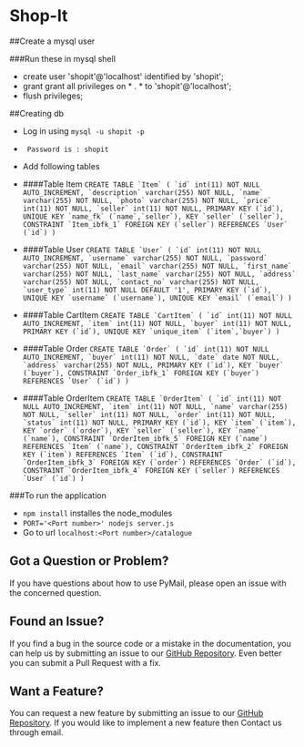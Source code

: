# Shop-It

##Create a mysql user

###Run these in mysql shell
* create user 'shopit'@'localhost' identified by 'shopit';
* grant grant all privileges on * . * to 'shopit'@'localhost';
* flush privileges;

##Creating db
* Log in using ``mysql -u shopit -p``
* `` Password is : shopit``
* Add following tables

* ####Table Item
``CREATE TABLE `Item` (
  `id` int(11) NOT NULL AUTO_INCREMENT,
  `description` varchar(255) NOT NULL,
  `name` varchar(255) NOT NULL,
  `photo` varchar(255) NOT NULL,
  `price` int(11) NOT NULL,
  `seller` int(11) NOT NULL,
  PRIMARY KEY (`id`),
  UNIQUE KEY `name_fk` (`name`,`seller`),
  KEY `seller` (`seller`),
  CONSTRAINT `Item_ibfk_1` FOREIGN KEY (`seller`) REFERENCES `User` (`id`)
)``

* ####Table User
``CREATE TABLE `User` (
  `id` int(11) NOT NULL AUTO_INCREMENT,
  `username` varchar(255) NOT NULL,
  `password` varchar(255) NOT NULL,
  `email` varchar(255) NOT NULL,
  `first_name` varchar(255) NOT NULL,
  `last_name` varchar(255) NOT NULL,
  `address` varchar(255) NOT NULL,
  `contact_no` varchar(255) NOT NULL,
  `user_type` int(11) NOT NULL DEFAULT '1',
  PRIMARY KEY (`id`),
  UNIQUE KEY `username` (`username`),
  UNIQUE KEY `email` (`email`)
)``

* ####Table CartItem
``CREATE TABLE `CartItem` (
  `id` int(11) NOT NULL AUTO_INCREMENT,
  `item` int(11) NOT NULL,
  `buyer` int(11) NOT NULL,
  PRIMARY KEY (`id`),
  UNIQUE KEY `unique_item` (`item`,`buyer`)
)``

* ####Table Order
``CREATE TABLE `Order` (
  `id` int(11) NOT NULL AUTO_INCREMENT,
  `buyer` int(11) NOT NULL,
  `date` date NOT NULL,
  `address` varchar(255) NOT NULL,
  PRIMARY KEY (`id`),
  KEY `buyer` (`buyer`),
  CONSTRAINT `Order_ibfk_1` FOREIGN KEY (`buyer`) REFERENCES `User` (`id`)
)``

* ####Table OrderItem
``CREATE TABLE `OrderItem` (
  `id` int(11) NOT NULL AUTO_INCREMENT,
  `item` int(11) NOT NULL,
  `name` varchar(255) NOT NULL,
  `seller` int(11) NOT NULL,
  `order` int(11) NOT NULL,
  `status` int(11) NOT NULL,
  PRIMARY KEY (`id`),
  KEY `item` (`item`),
  KEY `order` (`order`),
  KEY `seller` (`seller`),
  KEY `name` (`name`),
  CONSTRAINT `OrderItem_ibfk_5` FOREIGN KEY (`name`) REFERENCES `Item` (`name`),
  CONSTRAINT `OrderItem_ibfk_2` FOREIGN KEY (`item`) REFERENCES `Item` (`id`),
  CONSTRAINT `OrderItem_ibfk_3` FOREIGN KEY (`order`) REFERENCES `Order` (`id`),
  CONSTRAINT `OrderItem_ibfk_4` FOREIGN KEY (`seller`) REFERENCES `User` (`id`)
)``

###To run the application
* ``npm install`` installes the node_modules
* ``PORT='<Port number>' nodejs server.js``
* Go to url ``localhost:<Port number>/catalogue``

## <a name="question"></a> Got a Question or Problem?

If you have questions about how to use PyMail, please open an issue with the concerned question.

## <a name="issue"></a> Found an Issue?

If you find a bug in the source code or a mistake in the documentation, you can help us by
submitting an issue to our [GitHub Repository][github]. Even better you can submit a Pull Request
with a fix.

## <a name="feature"></a> Want a Feature?

You can request a new feature by submitting an issue to our [GitHub Repository][github].  If you
would like to implement a new feature then Contact us through email.

[github]: https://github.com/TeamSilverWing/Shop-It/

